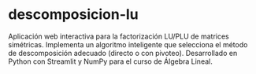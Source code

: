 # descomposicion-lu
Aplicación web interactiva para la factorización LU/PLU de matrices simétricas. Implementa un algoritmo inteligente que selecciona el método de descomposición adecuado (directo o con pivoteo). Desarrollado en Python con Streamlit y NumPy para el curso de Álgebra Lineal.

